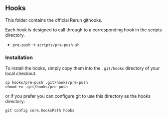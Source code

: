 ## Hooks
This folder contains the official Rerun githooks.

Each hook is designed to call through to a corresponding hook in the scripts directory.
 - `pre-push` -> `scripts/pre-push.sh`

### Installation
To install the hooks, simply copy them into the `.git/hooks` directory of your local checkout.
```
cp hooks/pre-push .git/hooks/pre-push
chmod +x .git/hooks/pre-push
```
or if you prefer you can configure git to use this directory as the hooks directory:
```
git config core.hooksPath hooks
```
